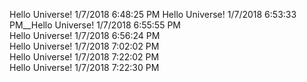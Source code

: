 Hello Universe! 1/7/2018 6:48:25 PM
Hello Universe! 1/7/2018 6:53:33 PM__Hello Universe! 1/7/2018 6:55:55 PM<br />Hello Universe! 1/7/2018 6:56:24 PM<br />Hello Universe! 1/7/2018 7:02:02 PM<br />Hello Universe! 1/7/2018 7:22:02 PM<br />Hello Universe! 1/7/2018 7:22:30 PM